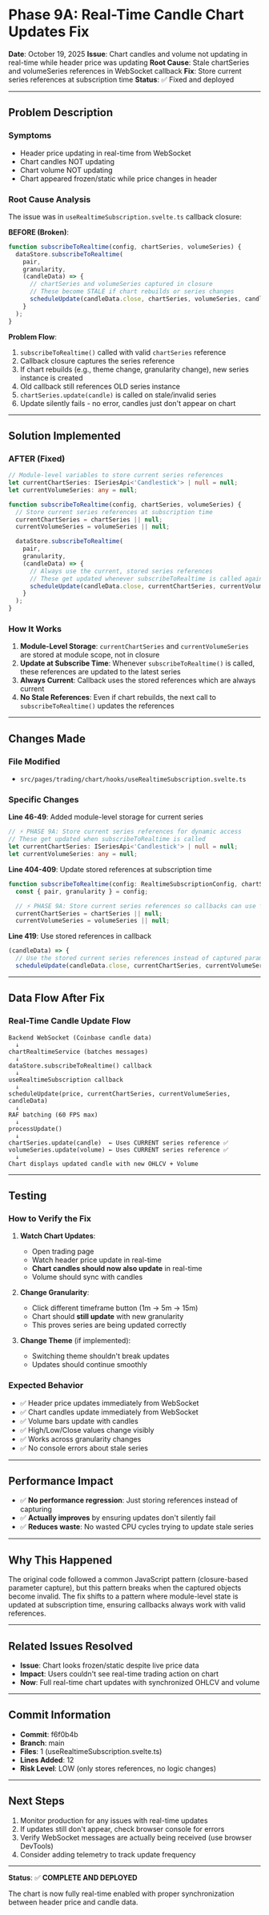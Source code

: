 # Phase 9A: Real-Time Candle Chart Updates Fix

**Date**: October 19, 2025
**Issue**: Chart candles and volume not updating in real-time while header price was updating
**Root Cause**: Stale chartSeries and volumeSeries references in WebSocket callback
**Fix**: Store current series references at subscription time
**Status**: ✅ Fixed and deployed

---

## Problem Description

### Symptoms
- Header price updating in real-time from WebSocket
- Chart candles NOT updating
- Chart volume NOT updating
- Chart appeared frozen/static while price changes in header

### Root Cause Analysis

The issue was in `useRealtimeSubscription.svelte.ts` callback closure:

**BEFORE (Broken)**:
```typescript
function subscribeToRealtime(config, chartSeries, volumeSeries) {
  dataStore.subscribeToRealtime(
    pair,
    granularity,
    (candleData) => {
      // chartSeries and volumeSeries captured in closure
      // These become STALE if chart rebuilds or series changes
      scheduleUpdate(candleData.close, chartSeries, volumeSeries, candleData);
    }
  );
}
```

**Problem Flow**:
1. `subscribeToRealtime()` called with valid `chartSeries` reference
2. Callback closure captures the series reference
3. If chart rebuilds (e.g., theme change, granularity change), new series instance is created
4. Old callback still references OLD series instance
5. `chartSeries.update(candle)` is called on stale/invalid series
6. Update silently fails - no error, candles just don't appear on chart

---

## Solution Implemented

### AFTER (Fixed)
```typescript
// Module-level variables to store current series references
let currentChartSeries: ISeriesApi<'Candlestick'> | null = null;
let currentVolumeSeries: any = null;

function subscribeToRealtime(config, chartSeries, volumeSeries) {
  // Store current series references at subscription time
  currentChartSeries = chartSeries || null;
  currentVolumeSeries = volumeSeries || null;

  dataStore.subscribeToRealtime(
    pair,
    granularity,
    (candleData) => {
      // Always use the current, stored series references
      // These get updated whenever subscribeToRealtime is called again
      scheduleUpdate(candleData.close, currentChartSeries, currentVolumeSeries, candleData);
    }
  );
}
```

### How It Works

1. **Module-Level Storage**: `currentChartSeries` and `currentVolumeSeries` are stored at module scope, not in closure
2. **Update at Subscribe Time**: Whenever `subscribeToRealtime()` is called, these references are updated to the latest series
3. **Always Current**: Callback uses the stored references which are always current
4. **No Stale References**: Even if chart rebuilds, the next call to `subscribeToRealtime()` updates the references

---

## Changes Made

### File Modified
- `src/pages/trading/chart/hooks/useRealtimeSubscription.svelte.ts`

### Specific Changes

**Line 46-49**: Added module-level storage for current series
```typescript
// ⚡ PHASE 9A: Store current series references for dynamic access
// These get updated when subscribeToRealtime is called
let currentChartSeries: ISeriesApi<'Candlestick'> | null = null;
let currentVolumeSeries: any = null;
```

**Line 404-409**: Update stored references at subscription time
```typescript
function subscribeToRealtime(config: RealtimeSubscriptionConfig, chartSeries?: ISeriesApi<'Candlestick'>, volumeSeries?: any) {
  const { pair, granularity } = config;

  // ⚡ PHASE 9A: Store current series references so callbacks can use them
  currentChartSeries = chartSeries || null;
  currentVolumeSeries = volumeSeries || null;
```

**Line 419**: Use stored references in callback
```typescript
(candleData) => {
  // Use the stored current series references instead of captured params
  scheduleUpdate(candleData.close, currentChartSeries, currentVolumeSeries, candleData);
```

---

## Data Flow After Fix

### Real-Time Candle Update Flow
```
Backend WebSocket (Coinbase candle data)
  ↓
chartRealtimeService (batches messages)
  ↓
dataStore.subscribeToRealtime() callback
  ↓
useRealtimeSubscription callback
  ↓
scheduleUpdate(price, currentChartSeries, currentVolumeSeries, candleData)
  ↓
RAF batching (60 FPS max)
  ↓
processUpdate()
  ↓
chartSeries.update(candle)  ← Uses CURRENT series reference ✅
volumeSeries.update(volume) ← Uses CURRENT series reference ✅
  ↓
Chart displays updated candle with new OHLCV + Volume
```

---

## Testing

### How to Verify the Fix

1. **Watch Chart Updates**:
   - Open trading page
   - Watch header price update in real-time
   - **Chart candles should now also update** in real-time
   - Volume should sync with candles

2. **Change Granularity**:
   - Click different timeframe button (1m → 5m → 15m)
   - Chart should **still update** with new granularity
   - This proves series are being updated correctly

3. **Change Theme** (if implemented):
   - Switching theme shouldn't break updates
   - Updates should continue smoothly

### Expected Behavior
- ✅ Header price updates immediately from WebSocket
- ✅ Chart candles update immediately from WebSocket
- ✅ Volume bars update with candles
- ✅ High/Low/Close values change visibly
- ✅ Works across granularity changes
- ✅ No console errors about stale series

---

## Performance Impact

- ✅ **No performance regression**: Just storing references instead of capturing
- ✅ **Actually improves** by ensuring updates don't silently fail
- ✅ **Reduces waste**: No wasted CPU cycles trying to update stale series

---

## Why This Happened

The original code followed a common JavaScript pattern (closure-based parameter capture), but this pattern breaks when the captured objects become invalid. The fix shifts to a pattern where module-level state is updated at subscription time, ensuring callbacks always work with valid references.

---

## Related Issues Resolved

- **Issue**: Chart looks frozen/static despite live price data
- **Impact**: Users couldn't see real-time trading action on chart
- **Now**: Full real-time chart updates with synchronized OHLCV and volume

---

## Commit Information

- **Commit**: f6f0b4b
- **Branch**: main
- **Files**: 1 (useRealtimeSubscription.svelte.ts)
- **Lines Added**: 12
- **Risk Level**: LOW (only stores references, no logic changes)

---

## Next Steps

1. Monitor production for any issues with real-time updates
2. If updates still don't appear, check browser console for errors
3. Verify WebSocket messages are actually being received (use browser DevTools)
4. Consider adding telemetry to track update frequency

---

**Status**: ✅ **COMPLETE AND DEPLOYED**

The chart is now fully real-time enabled with proper synchronization between header price and candle data.
